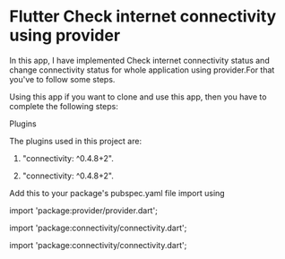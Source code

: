 # Flutter Check internet connectivity using provider

In this app, I have implemented Check internet connectivity status and change connectivity status for whole application using provider.For that you've to follow some steps.

Using this app
if you want to clone and use this app, then you have to complete the following steps:

Plugins

The plugins used in this project are:
1. "connectivity: ^0.4.8+2".

2. "connectivity: ^0.4.8+2".


Add this to your package's pubspec.yaml file import using

import 'package:provider/provider.dart';

import 'package:connectivity/connectivity.dart';

import 'package:connectivity/connectivity.dart';
